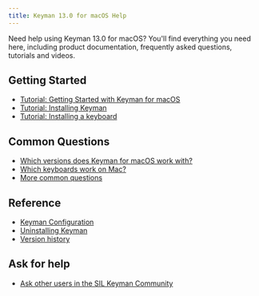 ```yaml
---
title: Keyman 13.0 for macOS Help
---
```


Need help using Keyman 13.0 for macOS?  You'll find everything
you need here, including product documentation, frequently
asked questions, tutorials and videos.

## Getting Started

* [Tutorial: Getting Started with Keyman for macOS](start/tutorial)
* [Tutorial: Installing Keyman](start/install-keyman)
* [Tutorial: Installing a keyboard](start/install-keyboard)

## Common Questions

* [Which versions does Keyman for macOS work with?](about/requirements)
* [Which keyboards work on Mac?](common-questions/keyboards)
* [More common questions](common-questions/)

## Reference

* [Keyman Configuration](help/configuration)
* [Uninstalling Keyman](help/uninstall-keyman)
* [Version history](../version-history)

## Ask for help

* [Ask other users in the SIL Keyman Community](https://community.software.sil.org/c/keyman)
